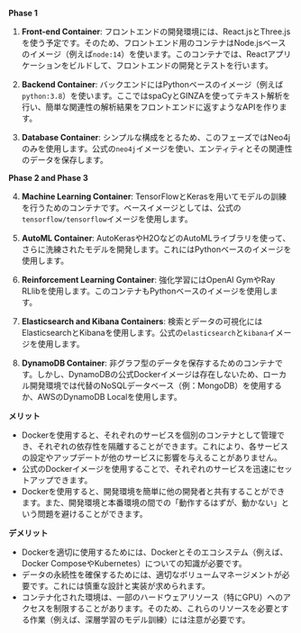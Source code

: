 
**Phase 1**

1. **Front-end Container**: フロントエンドの開発環境には、React.jsとThree.jsを使う予定です。そのため、フロントエンド用のコンテナはNode.jsベースのイメージ（例えば`node:14`）を使います。このコンテナでは、Reactアプリケーションをビルドして、フロントエンドの開発とテストを行います。

2. **Backend Container**: バックエンドにはPythonベースのイメージ（例えば`python:3.8`）を使います。ここではspaCyとGINZAを使ってテキスト解析を行い、簡単な関連性の解析結果をフロントエンドに返すようなAPIを作ります。

3. **Database Container**: シンプルな構成をとるため、このフェーズではNeo4jのみを使用します。公式の`neo4j`イメージを使い、エンティティとその関連性のデータを保存します。

**Phase 2 and Phase 3**

4. **Machine Learning Container**: TensorFlowとKerasを用いてモデルの訓練を行うためのコンテナです。ベースイメージとしては、公式の`tensorflow/tensorflow`イメージを使用します。

5. **AutoML Container**: AutoKerasやH2OなどのAutoMLライブラリを使って、さらに洗練されたモデルを開発します。これにはPythonベースのイメージを使用します。

6. **Reinforcement Learning Container**: 強化学習にはOpenAI GymやRay RLlibを使用します。このコンテナもPythonベースのイメージを使用します。

7. **Elasticsearch and Kibana Containers**: 検索とデータの可視化にはElasticsearchとKibanaを使用します。公式の`elasticsearch`と`kibana`イメージを使用します。

8. **DynamoDB Container**: 非グラフ型のデータを保存するためのコンテナです。しかし、DynamoDBの公式Dockerイメージは存在しないため、ローカル開発環境では代替のNoSQLデータベース（例：MongoDB）を使用するか、AWSのDynamoDB Localを使用します。


**メリット**
- Dockerを使用すると、それぞれのサービスを個別のコンテナとして管理でき、それぞれの依存性を隔離することができます。これにより、各サービスの設定やアップデートが他のサービスに影響を与えることがありません。
- 公式のDockerイメージを使用することで、それぞれのサービスを迅速にセットアップできます。
- Dockerを使用すると、開発環境を簡単に他の開発者と共有することができます。また、開発環境と本番環境の間での「動作するはずが、動かない」という問題を避けることができます。

**デメリット**
- Dockerを適切に使用するためには、Dockerとそのエコシステム（例えば、Docker ComposeやKubernetes）についての知識が必要です。
- データの永続性を確保するためには、適切なボリュームマネージメントが必要です。これには慎重な設計と実装が求められます。
- コンテナ化された環境は、一部のハードウェアリソース（特にGPU）へのアクセスを制限することがあります。そのため、これらのリソースを必要とする作業（例えば、深層学習のモデル訓練）には注意が必要です。
